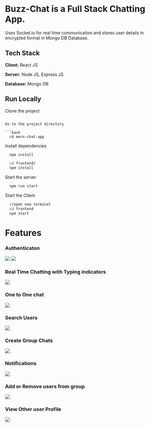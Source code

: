 # Buzz-Chat is a Full Stack Chatting App.

Uses Socket.io for real time communication and stores user details in encrypted format in Mongo DB Database.

## Tech Stack

**Client:** React JS

**Server:** Node JS, Express JS

**Database:** Mongo DB

## Run Locally

Clone the project

````

Go to the project directory

```bash
  cd mern-chat-app
````

Install dependencies

```bash
  npm install
```

```bash
  cd frontend/
  npm install
```

Start the server

```bash
  npm run start
```

Start the Client

```bash
  //open now terminal
  cd frontend
  npm start
```

# Features

### Authenticaton

![](https://github.com/piyush-eon/mern-chat-app/blob/master/screenshots/login.PNG)
![](https://github.com/piyush-eon/mern-chat-app/blob/master/screenshots/signup.PNG)

### Real Time Chatting with Typing indicators

![](https://github.com/piyush-eon/mern-chat-app/blob/master/screenshots/real-time.PNG)

### One to One chat

![](https://github.com/piyush-eon/mern-chat-app/blob/master/screenshots/mainscreen.PNG)

### Search Users

![](https://github.com/piyush-eon/mern-chat-app/blob/master/screenshots/search.PNG)

### Create Group Chats

![](https://github.com/piyush-eon/mern-chat-app/blob/master/screenshots/new%20grp.PNG)

### Notifications

![](https://github.com/piyush-eon/mern-chat-app/blob/master/screenshots/group%20%2B%20notif.PNG)

### Add or Remove users from group

![](https://github.com/piyush-eon/mern-chat-app/blob/master/screenshots/add%20rem.PNG)

### View Other user Profile

![](https://github.com/piyush-eon/mern-chat-app/blob/master/screenshots/profile.PNG)
